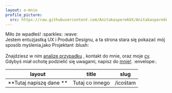 ```yaml
---
layout: o-mnie
profile_picture:
  src: https://raw.githubusercontent.com/AnitakasperekUX/AnitakasperekUX.github.io/main/assets/img/profile-pic.jpg
---
```


<p>
 Miło że wpadłeś! :sparkles: :wave: <br>
Jestem entuzjastką UX i Produkt Designu, a ta strona stara się pokazać mój sposób myślenia,jako Projektant :blush: <br><br>
Znajdziesz w nim <a href="https://anitakasperekux.github.io/portfolio">analizę przypadku</a> , kontakt do mnie, oraz moje <a href="https://drive.google.com/drive/folders/1xgnFojJ_J6wicAkPbaV662YhJ7KLHCxb?usp=sharing">cv</a>. 
Gdybyś miał ochotę podzielić się uwagami, napisz do <a href="https://www.linkedin.com/in/anita-kasperek/">mnie!</a>. :envelope:.
</p> 






















| layout | title | slug |
| ------ | ----- | ---- |
| **Tutaj napiszę dane  **  | Tutaj co innego   | /icośtam |


